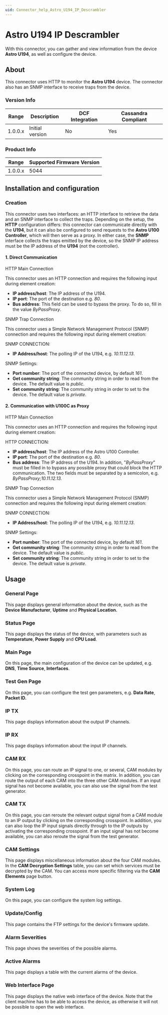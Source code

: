 ```yaml
---
uid: Connector_help_Astro_U194_IP_Descrambler
---
```


# Astro U194 IP Descrambler

With this connector, you can gather and view information from the device **Astro U194**, as well as configure the device.

## About

This connector uses HTTP to monitor the **Astro U194** device. The connector also has an SNMP interface to receive traps from the device.

### Version Info

| Range | Description | DCF Integration | Cassandra Compliant |
|------------------|-----------------|---------------------|-------------------------|
| 1.0.0.x          | Initial version | No                  | Yes                     |

### Product Info

| Range | Supported Firmware Version |
|------------------|-----------------------------|
| 1.0.0.x          | 5044                        |

## Installation and configuration

### Creation

This connector uses two interfaces: an HTTP interface to retrieve the data and an SNMP interface to collect the traps. Depending on the setup, the **HTTP** configuration differs: this connector can communicate directly with the **U194**, but it can also be configured to send requests to the **Astro U100 Controller**, which will then serve as a proxy. In either case, the **SNMP** interface collects the traps emitted by the device, so the SNMP IP address must be the IP address of the **U194** (not the controller).

#### 1. Direct Communication

HTTP Main Connection

This connector uses an HTTP connection and requires the following input during element creation:

- **IP address/host**: The IP address of the U194.
- **IP port**: The port of the destination e.g. *80*.
- **Bus address**: This field can be used to bypass the proxy. To do so, fill in the value *ByPassProxy*.

SNMP Trap Connection

This connector uses a Simple Network Management Protocol (SNMP) connection and requires the following input during element creation:

SNMP CONNECTION:

- **IP Address/host**: The polling IP of the U194, e.g. *10.11.12.13*.

SNMP Settings:

- **Port number**: The port of the connected device, by default *161*.
- **Get community string**: The community string in order to read from the device. The default value is *public*.
- **Set community string**: The community string in order to set to the device. The default value is *private*.

#### 2. Communication with U100C as Proxy

HTTP Main Connection

This connector uses an HTTP connection and requires the following input during element creation:

HTTP CONNECTION:

- **IP address/host**: The IP address of the Astro U100 Controller.
- **IP port**: The port of the destination e.g. *80*.
- **Bus address**: The IP address of the U194. In addition, "*ByPassProxy*" must be filled in to bypass any possible proxy that could block the HTTP communication. The two fields must be separated by a semicolon, e.g. *ByPassProxy;10.11.12.13.*

SNMP Trap Connection

This connector uses a Simple Network Management Protocol (SNMP) connection and requires the following input during element creation:

SNMP CONNECTION:

- **IP Address/host**: The polling IP of the U194, e.g. *10.11.12.13*.

SNMP Settings:

- **Port number**: The port of the connected device, by default *161*.
- **Get community string**: The community string in order to read from the device. The default value is *public*.
- **Set community string**: The community string in order to set to the device. The default value is *private*.

## Usage

### General Page

This page displays general information about the device, such as the **Device Manufacturer**, **Uptime** and **Physical Location.**

### Status Page

This page displays the status of the device, with parameters such as **Temperature**, **Power Supply** and **CPU Load**.

### Main Page

On this page, the main configuration of the device can be updated, e.g. **DNS**, **Time Source**, **Interfaces**.

### Test Gen Page

On this page, you can configure the test gen parameters, e.g. **Data Rate**, **Packet ID.**

### IP TX

This page displays information about the output IP channels.

### IP RX

This page displays information about the input IP channels.

### CAM RX

On this page, you can route an IP signal to one, or several, CAM modules by clicking on the corresponding crosspoint in the matrix. In addition, you can route the output of each CAM into the three other CAM modules. If an input signal has not become available, you can also use the signal from the test generator.

### CAM TX

On this page, you can reroute the relevant output signal from a CAM module to an IP output by clicking on the corresponding crosspoint. In addition, you can also loop the IP input signals directly through to the IP outputs by activating the corresponding crosspoint. If an input signal has not become available, you can also reroute the signal from the test generator.

### CAM Settings

This page displays miscellaneous information about the four CAM modules. In the **CAM Decryption Settings** table, you can set which services must be decrypted by the CAM. You can access more specific filtering via the **CAM Elements** page button.

### System Log

On this page, you can configure the system log settings.

### Update/Config

This page contains the FTP settings for the device's firmware update.

### Alarm Severities

This page shows the severities of the possible alarms.

### Active Alarms

This page displays a table with the current alarms of the device.

### Web Interface Page

This page displays the native web interface of the device. Note that the client machine has to be able to access the device, as otherwise it will not be possible to open the web interface.
